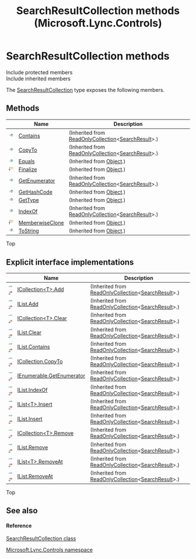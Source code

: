 ﻿---
title: SearchResultCollection methods (Microsoft.Lync.Controls)
TOCTitle: SearchResultCollection methods
ms:assetid: Methods.T:Microsoft.Lync.Controls.SearchResultCollection_DI_3_UC_OCS14MrefLyncWPF
ms:mtpsurl: https://msdn.microsoft.com/en-us/library/microsoft.lync.controls.searchresultcollection_di_3_uc_ocs14mreflyncwpf_methods(v=office.15)
ms:contentKeyID: 48598240
ms.date: 07/28/2014
mtps_version: v=office.15
---

# SearchResultCollection methods

Include protected members  
Include inherited members  

The [SearchResultCollection](searchresultcollection-class-microsoft-lync-controls_1.md) type exposes the following members.

## Methods

<table>
<thead>
<tr class="header">
<th> </th>
<th>Name</th>
<th>Description</th>
</tr>
</thead>
<tbody>
<tr class="odd">
<td><img src="images/Hh347903.pubmethod(Office.15).gif" title="Public method" alt="Public method" /></td>
<td><a href="http://msdn2.microsoft.com/en-us/library/ms132478">Contains</a></td>
<td>(Inherited from <a href="http://msdn2.microsoft.com/en-us/library/ms132474">ReadOnlyCollection</a>&lt;<a href="searchresult-class-microsoft-lync-controls_1.md">SearchResult</a>&gt;.)</td>
</tr>
<tr class="even">
<td><img src="images/Hh347903.pubmethod(Office.15).gif" title="Public method" alt="Public method" /></td>
<td><a href="http://msdn2.microsoft.com/en-us/library/ms132479">CopyTo</a></td>
<td>(Inherited from <a href="http://msdn2.microsoft.com/en-us/library/ms132474">ReadOnlyCollection</a>&lt;<a href="searchresult-class-microsoft-lync-controls_1.md">SearchResult</a>&gt;.)</td>
</tr>
<tr class="odd">
<td><img src="images/Hh347903.pubmethod(Office.15).gif" title="Public method" alt="Public method" /></td>
<td><a href="http://msdn2.microsoft.com/en-us/library/bsc2ak47">Equals</a></td>
<td>(Inherited from <a href="http://msdn2.microsoft.com/en-us/library/e5kfa45b">Object</a>.)</td>
</tr>
<tr class="even">
<td><img src="images/Hh347903.protmethod(Office.15).gif" title="Protected method" alt="Protected method" /></td>
<td><a href="http://msdn2.microsoft.com/en-us/library/4k87zsw7">Finalize</a></td>
<td>(Inherited from <a href="http://msdn2.microsoft.com/en-us/library/e5kfa45b">Object</a>.)</td>
</tr>
<tr class="odd">
<td><img src="images/Hh347903.pubmethod(Office.15).gif" title="Public method" alt="Public method" /></td>
<td><a href="http://msdn2.microsoft.com/en-us/library/ms132480">GetEnumerator</a></td>
<td>(Inherited from <a href="http://msdn2.microsoft.com/en-us/library/ms132474">ReadOnlyCollection</a>&lt;<a href="searchresult-class-microsoft-lync-controls_1.md">SearchResult</a>&gt;.)</td>
</tr>
<tr class="even">
<td><img src="images/Hh347903.pubmethod(Office.15).gif" title="Public method" alt="Public method" /></td>
<td><a href="http://msdn2.microsoft.com/en-us/library/zdee4b3y">GetHashCode</a></td>
<td>(Inherited from <a href="http://msdn2.microsoft.com/en-us/library/e5kfa45b">Object</a>.)</td>
</tr>
<tr class="odd">
<td><img src="images/Hh347903.pubmethod(Office.15).gif" title="Public method" alt="Public method" /></td>
<td><a href="http://msdn2.microsoft.com/en-us/library/dfwy45w9">GetType</a></td>
<td>(Inherited from <a href="http://msdn2.microsoft.com/en-us/library/e5kfa45b">Object</a>.)</td>
</tr>
<tr class="even">
<td><img src="images/Hh347903.pubmethod(Office.15).gif" title="Public method" alt="Public method" /></td>
<td><a href="http://msdn2.microsoft.com/en-us/library/ms132481">IndexOf</a></td>
<td>(Inherited from <a href="http://msdn2.microsoft.com/en-us/library/ms132474">ReadOnlyCollection</a>&lt;<a href="searchresult-class-microsoft-lync-controls_1.md">SearchResult</a>&gt;.)</td>
</tr>
<tr class="odd">
<td><img src="images/Hh347903.protmethod(Office.15).gif" title="Protected method" alt="Protected method" /></td>
<td><a href="http://msdn2.microsoft.com/en-us/library/57ctke0a">MemberwiseClone</a></td>
<td>(Inherited from <a href="http://msdn2.microsoft.com/en-us/library/e5kfa45b">Object</a>.)</td>
</tr>
<tr class="even">
<td><img src="images/Hh347903.pubmethod(Office.15).gif" title="Public method" alt="Public method" /></td>
<td><a href="http://msdn2.microsoft.com/en-us/library/7bxwbwt2">ToString</a></td>
<td>(Inherited from <a href="http://msdn2.microsoft.com/en-us/library/e5kfa45b">Object</a>.)</td>
</tr>
</tbody>
</table>


Top

## Explicit interface implementations

<table>
<thead>
<tr class="header">
<th> </th>
<th>Name</th>
<th>Description</th>
</tr>
</thead>
<tbody>
<tr class="odd">
<td><img src="images/Hh380353.pubinterface(Office.15).gif" title="Explicit interface implemetation" alt="Explicit interface implemetation" /><img src="images/Hh380353.privmethod(Office.15).gif" title="Private method" alt="Private method" /></td>
<td><a href="http://msdn2.microsoft.com/en-us/library/cc672239">ICollection&lt;T&gt;.Add</a></td>
<td>(Inherited from <a href="http://msdn2.microsoft.com/en-us/library/ms132474">ReadOnlyCollection</a>&lt;<a href="searchresult-class-microsoft-lync-controls_1.md">SearchResult</a>&gt;.)</td>
</tr>
<tr class="even">
<td><img src="images/Hh380353.pubinterface(Office.15).gif" title="Explicit interface implemetation" alt="Explicit interface implemetation" /><img src="images/Hh380353.privmethod(Office.15).gif" title="Private method" alt="Private method" /></td>
<td><a href="http://msdn2.microsoft.com/en-us/library/bb347375">IList.Add</a></td>
<td>(Inherited from <a href="http://msdn2.microsoft.com/en-us/library/ms132474">ReadOnlyCollection</a>&lt;<a href="searchresult-class-microsoft-lync-controls_1.md">SearchResult</a>&gt;.)</td>
</tr>
<tr class="odd">
<td><img src="images/Hh380353.pubinterface(Office.15).gif" title="Explicit interface implemetation" alt="Explicit interface implemetation" /><img src="images/Hh380353.privmethod(Office.15).gif" title="Private method" alt="Private method" /></td>
<td><a href="http://msdn2.microsoft.com/en-us/library/cc645142">ICollection&lt;T&gt;.Clear</a></td>
<td>(Inherited from <a href="http://msdn2.microsoft.com/en-us/library/ms132474">ReadOnlyCollection</a>&lt;<a href="searchresult-class-microsoft-lync-controls_1.md">SearchResult</a>&gt;.)</td>
</tr>
<tr class="even">
<td><img src="images/Hh380353.pubinterface(Office.15).gif" title="Explicit interface implemetation" alt="Explicit interface implemetation" /><img src="images/Hh380353.privmethod(Office.15).gif" title="Private method" alt="Private method" /></td>
<td><a href="http://msdn2.microsoft.com/en-us/library/bb346213">IList.Clear</a></td>
<td>(Inherited from <a href="http://msdn2.microsoft.com/en-us/library/ms132474">ReadOnlyCollection</a>&lt;<a href="searchresult-class-microsoft-lync-controls_1.md">SearchResult</a>&gt;.)</td>
</tr>
<tr class="odd">
<td><img src="images/Hh380353.pubinterface(Office.15).gif" title="Explicit interface implemetation" alt="Explicit interface implemetation" /><img src="images/Hh380353.privmethod(Office.15).gif" title="Private method" alt="Private method" /></td>
<td><a href="http://msdn2.microsoft.com/en-us/library/bb360752">IList.Contains</a></td>
<td>(Inherited from <a href="http://msdn2.microsoft.com/en-us/library/ms132474">ReadOnlyCollection</a>&lt;<a href="searchresult-class-microsoft-lync-controls_1.md">SearchResult</a>&gt;.)</td>
</tr>
<tr class="even">
<td><img src="images/Hh380353.pubinterface(Office.15).gif" title="Explicit interface implemetation" alt="Explicit interface implemetation" /><img src="images/Hh380353.privmethod(Office.15).gif" title="Private method" alt="Private method" /></td>
<td><a href="http://msdn2.microsoft.com/en-us/library/bb348669">ICollection.CopyTo</a></td>
<td>(Inherited from <a href="http://msdn2.microsoft.com/en-us/library/ms132474">ReadOnlyCollection</a>&lt;<a href="searchresult-class-microsoft-lync-controls_1.md">SearchResult</a>&gt;.)</td>
</tr>
<tr class="odd">
<td><img src="images/Hh380353.pubinterface(Office.15).gif" title="Explicit interface implemetation" alt="Explicit interface implemetation" /><img src="images/Hh380353.privmethod(Office.15).gif" title="Private method" alt="Private method" /></td>
<td><a href="http://msdn2.microsoft.com/en-us/library/bb351077">IEnumerable.GetEnumerator</a></td>
<td>(Inherited from <a href="http://msdn2.microsoft.com/en-us/library/ms132474">ReadOnlyCollection</a>&lt;<a href="searchresult-class-microsoft-lync-controls_1.md">SearchResult</a>&gt;.)</td>
</tr>
<tr class="even">
<td><img src="images/Hh380353.pubinterface(Office.15).gif" title="Explicit interface implemetation" alt="Explicit interface implemetation" /><img src="images/Hh380353.privmethod(Office.15).gif" title="Private method" alt="Private method" /></td>
<td><a href="http://msdn2.microsoft.com/en-us/library/bb356585">IList.IndexOf</a></td>
<td>(Inherited from <a href="http://msdn2.microsoft.com/en-us/library/ms132474">ReadOnlyCollection</a>&lt;<a href="searchresult-class-microsoft-lync-controls_1.md">SearchResult</a>&gt;.)</td>
</tr>
<tr class="odd">
<td><img src="images/Hh380353.pubinterface(Office.15).gif" title="Explicit interface implemetation" alt="Explicit interface implemetation" /><img src="images/Hh380353.privmethod(Office.15).gif" title="Private method" alt="Private method" /></td>
<td><a href="http://msdn2.microsoft.com/en-us/library/cc672540">IList&lt;T&gt;.Insert</a></td>
<td>(Inherited from <a href="http://msdn2.microsoft.com/en-us/library/ms132474">ReadOnlyCollection</a>&lt;<a href="searchresult-class-microsoft-lync-controls_1.md">SearchResult</a>&gt;.)</td>
</tr>
<tr class="even">
<td><img src="images/Hh380353.pubinterface(Office.15).gif" title="Explicit interface implemetation" alt="Explicit interface implemetation" /><img src="images/Hh380353.privmethod(Office.15).gif" title="Private method" alt="Private method" /></td>
<td><a href="http://msdn2.microsoft.com/en-us/library/bb301540">IList.Insert</a></td>
<td>(Inherited from <a href="http://msdn2.microsoft.com/en-us/library/ms132474">ReadOnlyCollection</a>&lt;<a href="searchresult-class-microsoft-lync-controls_1.md">SearchResult</a>&gt;.)</td>
</tr>
<tr class="odd">
<td><img src="images/Hh380353.pubinterface(Office.15).gif" title="Explicit interface implemetation" alt="Explicit interface implemetation" /><img src="images/Hh380353.privmethod(Office.15).gif" title="Private method" alt="Private method" /></td>
<td><a href="http://msdn2.microsoft.com/en-us/library/cc673056">ICollection&lt;T&gt;.Remove</a></td>
<td>(Inherited from <a href="http://msdn2.microsoft.com/en-us/library/ms132474">ReadOnlyCollection</a>&lt;<a href="searchresult-class-microsoft-lync-controls_1.md">SearchResult</a>&gt;.)</td>
</tr>
<tr class="even">
<td><img src="images/Hh380353.pubinterface(Office.15).gif" title="Explicit interface implemetation" alt="Explicit interface implemetation" /><img src="images/Hh380353.privmethod(Office.15).gif" title="Private method" alt="Private method" /></td>
<td><a href="http://msdn2.microsoft.com/en-us/library/bb343046">IList.Remove</a></td>
<td>(Inherited from <a href="http://msdn2.microsoft.com/en-us/library/ms132474">ReadOnlyCollection</a>&lt;<a href="searchresult-class-microsoft-lync-controls_1.md">SearchResult</a>&gt;.)</td>
</tr>
<tr class="odd">
<td><img src="images/Hh380353.pubinterface(Office.15).gif" title="Explicit interface implemetation" alt="Explicit interface implemetation" /><img src="images/Hh380353.privmethod(Office.15).gif" title="Private method" alt="Private method" /></td>
<td><a href="http://msdn2.microsoft.com/en-us/library/cc672736">IList&lt;T&gt;.RemoveAt</a></td>
<td>(Inherited from <a href="http://msdn2.microsoft.com/en-us/library/ms132474">ReadOnlyCollection</a>&lt;<a href="searchresult-class-microsoft-lync-controls_1.md">SearchResult</a>&gt;.)</td>
</tr>
<tr class="even">
<td><img src="images/Hh380353.pubinterface(Office.15).gif" title="Explicit interface implemetation" alt="Explicit interface implemetation" /><img src="images/Hh380353.privmethod(Office.15).gif" title="Private method" alt="Private method" /></td>
<td><a href="http://msdn2.microsoft.com/en-us/library/bb354601">IList.RemoveAt</a></td>
<td>(Inherited from <a href="http://msdn2.microsoft.com/en-us/library/ms132474">ReadOnlyCollection</a>&lt;<a href="searchresult-class-microsoft-lync-controls_1.md">SearchResult</a>&gt;.)</td>
</tr>
</tbody>
</table>


Top

## See also

#### Reference

[SearchResultCollection class](searchresultcollection-class-microsoft-lync-controls_1.md)

[Microsoft.Lync.Controls namespace](microsoft-lync-controls-namespace_1.md)

